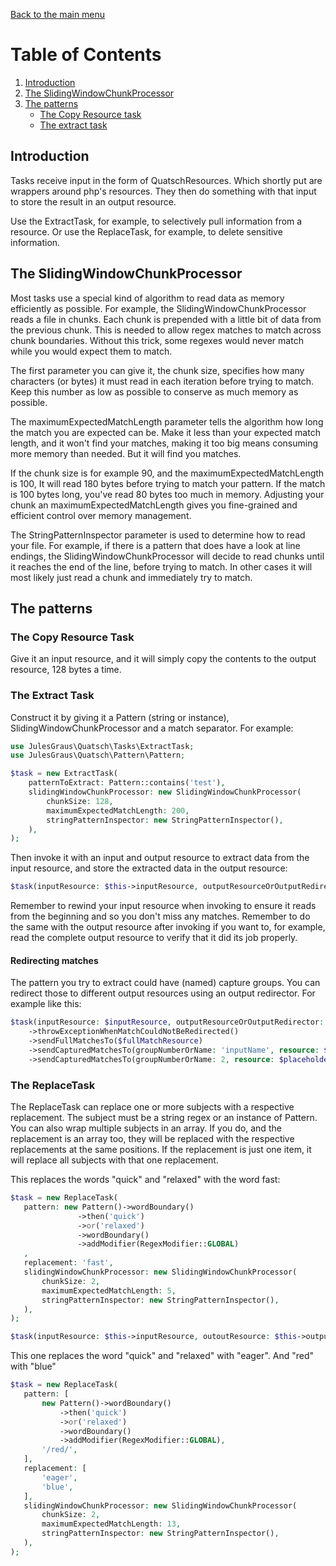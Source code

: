 [Back to the main menu](../../README.md)

# Table of Contents

1. [Introduction](#introduction)
2. [The SlidingWindowChunkProcessor](#the-slidingwindowchunkprocessor)
3. [The patterns](#the-patterns)
   - [The Copy Resource task](#the-copy-resource-task)
   - [The extract task](#the-extract-task)

## Introduction

Tasks receive input in the form of QuatschResources. Which shortly put are
wrappers around php's resources. They then do something with that input to
store the result in an output resource.

Use the ExtractTask, for example, to selectively pull information from a 
resource. Or use the ReplaceTask, for example, to delete sensitive information.

## The SlidingWindowChunkProcessor
Most tasks use a special kind of algorithm to read data as memory efficiently as possible.
For example, the SlidingWindowChunkProcessor reads a file in chunks. Each chunk is prepended
with a little bit of data from the previous chunk. This is needed to allow regex matches to
match across chunk boundaries. Without this trick, some regexes would never match while you
would expect them to match. 

The first parameter you can give it, the chunk size, specifies how many characters (or bytes)
it must read in each iteration before trying to match. Keep this number as low as possible to
conserve as much memory as possible.

The maximumExpectedMatchLength parameter tells the algorithm
how long the match you are expected can be. Make it less than your expected match length, and
it won't find your matches, making it too big means consuming more memory than needed. But it will
find you matches.

If the chunk size is for example 90, and the maximumExpectedMatchLength is 100, It will read 180 bytes before
trying to match your pattern. If the match is 100 bytes long, you've read 80 bytes too much in memory.
Adjusting your chunk an maximumExpectedMatchLength gives you fine-grained and efficient control over memory management.

The StringPatternInspector parameter is used to determine how to read your file.
For example, if there is a pattern that does have a look at line endings, the SlidingWindowChunkProcessor
will decide to read chunks until it reaches the end of the line, before trying to match.
In other cases it will most likely just read a chunk and immediately try to match.

## The patterns
### The Copy Resource Task
Give it an input resource, and it will simply copy the contents to the
output resource, 128 bytes a time.

### The Extract Task
Construct it by giving it a Pattern (string or instance), SlidingWindowChunkProcessor
and a match separator. For example:

```php
use JulesGraus\Quatsch\Tasks\ExtractTask;
use JulesGraus\Quatsch\Pattern\Pattern;

$task = new ExtractTask(
    patternToExtract: Pattern::contains('test'),
    slidingWindowChunkProcessor: new SlidingWindowChunkProcessor(
        chunkSize: 128,
        maximumExpectedMatchLength: 200,
        stringPatternInspector: new StringPatternInspector(),
    ),
);
```

Then invoke it with an input and output resource to extract data from the input resource, and
store the extracted data in the output resource:

```php
$task(inputResource: $this->inputResource, outputResourceOrOutputRedirector: $this->outputResource);
```

Remember to rewind your input resource when invoking to ensure it reads from the beginning and
so you don't miss any matches. Remember to do the same with the output resource after invoking if you
want to, for example, read the complete output resource to verify that it did its job properly.

#### Redirecting matches
The pattern you try to extract could have (named) capture groups. You can redirect those to different output resources
using an output redirector. For example like this:

```php
$task(inputResource: $inputResource, outputResourceOrOutputRedirector: new OutputRedirector()
    ->throwExceptionWhenMatchCouldNotBeRedirected()
    ->sendFullMatchesTo($fullMatchResource)
    ->sendCapturedMatchesTo(groupNumberOrName: 'inputName', resource: $nameResource)
    ->sendCapturedMatchesTo(groupNumberOrName: 2, resource: $placeholderResource));
```

### The ReplaceTask
The ReplaceTask can replace one or more subjects with a respective replacement.
The subject must be a string regex or an instance of Pattern. You can also wrap multiple
subjects in an array. If you do, and the replacement is an array too, they will be replaced
with the respective replacements at the same positions. If the replacement is just one item,
it will replace all subjects with that one replacement.

This replaces the words "quick" and "relaxed" with the word fast:
```php
$task = new ReplaceTask(
   pattern: new Pattern()->wordBoundary()
               ->then('quick')
               ->or('relaxed')
               ->wordBoundary()
               ->addModifier(RegexModifier::GLOBAL)
   ,
   replacement: 'fast',
   slidingWindowChunkProcessor: new SlidingWindowChunkProcessor(
       chunkSize: 2,
       maximumExpectedMatchLength: 5,
       stringPatternInspector: new StringPatternInspector(),
   ),
);

$task(inputResource: $this->inputResource, outoutResource: $this->outputResource);
```


This one replaces the word "quick" and "relaxed" with "eager". And "red" with "blue"
```php
$task = new ReplaceTask(
   pattern: [
       new Pattern()->wordBoundary()
           ->then('quick')
           ->or('relaxed')
           ->wordBoundary()
           ->addModifier(RegexModifier::GLOBAL),
       '/red/',
   ],
   replacement: [
       'eager',
       'blue',
   ],
   slidingWindowChunkProcessor: new SlidingWindowChunkProcessor(
       chunkSize: 2,
       maximumExpectedMatchLength: 13,
       stringPatternInspector: new StringPatternInspector(),
   ),
);
```
